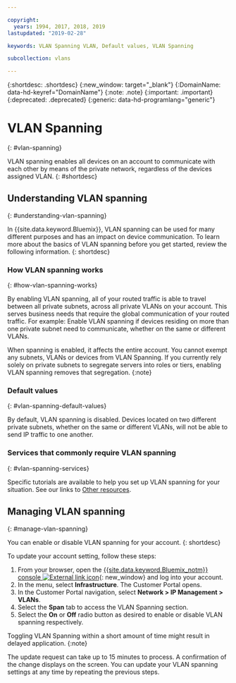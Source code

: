 ```yaml
---

copyright:
  years: 1994, 2017, 2018, 2019
lastupdated: "2019-02-28"

keywords: VLAN Spanning VLAN, Default values, VLAN Spanning

subcollection: vlans

---
```


{:shortdesc: .shortdesc}
{:new_window: target="_blank"}
{:DomainName: data-hd-keyref="DomainName"}
{:note: .note}
{:important: .important}
{:deprecated: .deprecated}
{:generic: data-hd-programlang="generic"}


# VLAN Spanning
{: #vlan-spanning}

VLAN spanning enables all devices on an account to communicate with each other by means of the private network, regardless of the devices assigned VLAN.
{: #shortdesc}

## Understanding VLAN spanning
{: #understanding-vlan-spanning}


In {{site.data.keyword.Bluemix}}, VLAN spanning can be used for many different purposes and has an impact on device communication. To learn more about the basics of VLAN spanning before you get started, review the following information.
{: shortdesc}

### How VLAN spanning works
{: #how-vlan-spanning-works}

By enabling VLAN spanning, all of your routed traffic is able to travel between all private subnets, across all private VLANs on your account. This serves business needs that require the global communication of your routed traffic. For example: Enable VLAN spanning if devices residing on more than one private subnet need to communicate, whether on the same or different VLANs.

When spanning is enabled, it affects the entire account. You cannot exempt any subnets, VLANs or devices from VLAN Spanning. If you currently rely solely on private subnets to segregate servers into roles or tiers, enabling VLAN spanning removes that segregation.
{:note}

### Default values
{: #vlan-spanning-default-values}

By default, VLAN spanning is disabled. Devices located on two different private subnets, whether on the same or different VLANs, will not be able to send IP traffic to one another.

### Services that commonly require VLAN spanning
{: #vlan-spanning-services}

Specific tutorials are available to help you set up VLAN spanning for your situation. See our links to [Other resources](/docs/infrastructure/vlans?topic=vlans-other-resources-for-vlan-spanning).


## Managing VLAN spanning
{: #manage-vlan-spanning}

You can enable or disable VLAN spanning for your account.
{: shortdesc}

To update your account setting, follow these steps:

  1. From your browser, open the [{{site.data.keyword.Bluemix_notm}} console ![External link icon](../../icons/launch-glyph.svg "External link icon")](https://{DomainName}/){: new_window} and log into your account.
  2. In the menu, select **Infrastructure**. The Customer Portal opens.
  3. In the Customer Portal navigation, select **Network > IP Management > VLANs**.
  4. Select the **Span** tab to access the VLAN Spanning section.
  5. Select the **On** or **Off** radio button as desired to enable or disable VLAN spanning respectively.

Toggling VLAN Spanning within a short amount of time might result in delayed application.
{:note}

The update request can take up to 15 minutes to process. A confirmation of the change displays on the screen. You can update your VLAN spanning settings at any time by repeating the previous steps.
